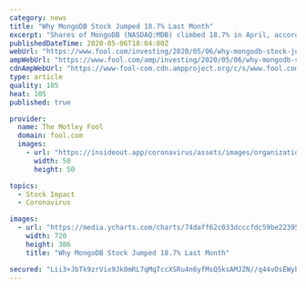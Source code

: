 ```yaml
---
category: news
title: "Why MongoDB Stock Jumped 18.7% Last Month"
excerpt: "Shares of MongoDB (NASDAQ:MDB) climbed 18.7% in April, according to data from S&P Global Market Intelligence. The cloud-database stock posted big gains as the broad"
publishedDateTime: 2020-05-06T18:04:00Z
webUrl: "https://www.fool.com/investing/2020/05/06/why-mongodb-stock-jumped-187-last-month.aspx"
ampWebUrl: "https://www.fool.com/amp/investing/2020/05/06/why-mongodb-stock-jumped-187-last-month.aspx"
cdnAmpWebUrl: "https://www-fool-com.cdn.ampproject.org/c/s/www.fool.com/amp/investing/2020/05/06/why-mongodb-stock-jumped-187-last-month.aspx"
type: article
quality: 105
heat: 105
published: true

provider:
  name: The Motley Fool
  domain: fool.com
  images:
    - url: "https://insideout.app/coronavirus/assets/images/organizations/fool.com-50x50.jpg"
      width: 50
      height: 50

topics:
  - Stock Impact
  - Coronavirus

images:
  - url: "https://media.ycharts.com/charts/74daff62c033dcccfdc59be22395ec3f.png"
    width: 720
    height: 386
    title: "Why MongoDB Stock Jumped 18.7% Last Month"

secured: "Lii3+JbTk9zrVix9Jk0mRL7qMqTccXSRu4n6yfMsQ5ksAMJZN//q44vOsEWybHo2bJPVChWJDtCaYdWlvdF05PksnIvxt3AcNWEza3mcsNZs+lj0r8OTnl4hmNiyh0GMW2//MEM3H3Z4+g5+2KU0kt4+Ay6Py/3KMwK0gFTPU4xj6ed7iyE+92G9Q54SgiU3BTe3DUy4lcHJ7pnyKlNrxFYNviQ9rUt3EHKIWo32aIve7dv1uTqDCC3lqJJx6//zbohMSQHqyJEfT/pjsC8mERtF9ar7Jp2a6SMqha3hWczQ8yp0D2M9XKfSA238BoIIpsKVdiXfQlqbg6FLgO77/oa+PTCaUZ2obVcIatDiBitu7eUBZ8WyxVx1e1OcIKlQbRpVxWdLeyTgmQHg3hrv+iXIiP5fUdf5JtBXKNngnG6VQDlHxkE6C/x6Pvk9wUKthjsvAGgyRMFTvY+wH2Kjy839EG03ICAOjyRu4ohXrUo=;FvBvVBil+YNuNmXw957lwA=="
---
```


